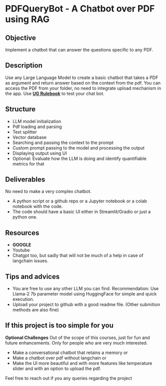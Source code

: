 # PDFQueryBot - A Chatbot over PDF using RAG

## Objective
Implement a chatbot that can answer the questions specific to any PDF.

## Description
Use any Large Language Model to create a basic chatbot that takes a PDF as argument and return answer based on the context from the pdf.
You can access the PDF from your folder, no need to integrate upload mechanism in the app.
Use [**UG Rulebook**](https://www.iitb.ac.in/newacadhome/ugrulebook.pdf) to test your chat bot.

## Structure
- LLM model initialization
- Pdf loading and parsing
- Text splitter
- Vector database
- Searching and passing the context to the prompt
- Custom prompt passing to the model and processing the output
- Displaying output using UI
- Optional: Evaluate how the LLM is doing and identify quantifiable metrics for that

## Deliverables
No need to make a very complex chatbot. 
- A python script or a github repo or a Jupyter notebook or a colab notebook with the code.
- The code should have a basic UI either in Streamlit/Gradio or just a python one.

## Resources 

- **GOOGLE**
- Youtube
- Chatgpt too, but sadly that will not be much of a help in case of langchain issues.

## Tips and advices

- You are free to use any other LLM you can find. Recommendation: Use Llama-2 7b parameter model using HuggingFace for simple and quick execution.
- Upload your project to github with a good readme file. (Other submition methods are also fine)

## If this project is too simple for you
**Optional Challenges**
Out of the scope of this courses, just for fun and future enhancements.
Only for people who are very much interested.
- Make a conversational chatbot that retains a memory or
- Make a chatbot over pdf without langchain or
- Make the UI more beautiful and with more features like temperature slider and with an option to upload the pdf.

Feel free to reach out if you any queries regarding the project 
